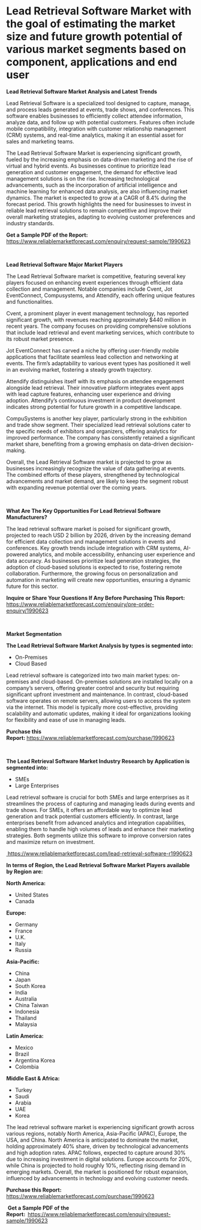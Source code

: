 <p><h1>Lead Retrieval Software Market with the goal of estimating the market size and future growth potential of various market segments based on component, applications and end user</h1></p><p><strong>Lead Retrieval Software Market Analysis and Latest Trends</strong></p>
<p><p>Lead Retrieval Software is a specialized tool designed to capture, manage, and process leads generated at events, trade shows, and conferences. This software enables businesses to efficiently collect attendee information, analyze data, and follow up with potential customers. Features often include mobile compatibility, integration with customer relationship management (CRM) systems, and real-time analytics, making it an essential asset for sales and marketing teams.</p><p>The Lead Retrieval Software Market is experiencing significant growth, fueled by the increasing emphasis on data-driven marketing and the rise of virtual and hybrid events. As businesses continue to prioritize lead generation and customer engagement, the demand for effective lead management solutions is on the rise. Increasing technological advancements, such as the incorporation of artificial intelligence and machine learning for enhanced data analysis, are also influencing market dynamics. The market is expected to grow at a CAGR of 8.4% during the forecast period. This growth highlights the need for businesses to invest in reliable lead retrieval solutions to remain competitive and improve their overall marketing strategies, adapting to evolving customer preferences and industry standards.</p></p>
<p><strong>Get a Sample PDF of the Report:&nbsp;</strong> <a href="https://www.reliablemarketforecast.com/enquiry/request-sample/1990623?utm_campaign=3196&utm_medium=2&utm_source=Github&utm_content=ia&utm_term=19042025&utm_id=lead-retrieval-software">https://www.reliablemarketforecast.com/enquiry/request-sample/1990623</a></p>
<p>&nbsp;</p>
<p><strong>Lead Retrieval Software Major Market Players</strong></p>
<p><p>The Lead Retrieval Software market is competitive, featuring several key players focused on enhancing event experiences through efficient data collection and management. Notable companies include Cvent, Jot EventConnect, Compusystems, and Attendify, each offering unique features and functionalities.</p><p>Cvent, a prominent player in event management technology, has reported significant growth, with revenues reaching approximately $440 million in recent years. The company focuses on providing comprehensive solutions that include lead retrieval and event marketing services, which contribute to its robust market presence.</p><p>Jot EventConnect has carved a niche by offering user-friendly mobile applications that facilitate seamless lead collection and networking at events. The firm’s adaptability to various event types has positioned it well in an evolving market, fostering a steady growth trajectory.</p><p>Attendify distinguishes itself with its emphasis on attendee engagement alongside lead retrieval. Their innovative platform integrates event apps with lead capture features, enhancing user experience and driving adoption. Attendify’s continuous investment in product development indicates strong potential for future growth in a competitive landscape.</p><p>CompuSystems is another key player, particularly strong in the exhibition and trade show segment. Their specialized lead retrieval solutions cater to the specific needs of exhibitors and organizers, offering analytics for improved performance. The company has consistently retained a significant market share, benefiting from a growing emphasis on data-driven decision-making.</p><p>Overall, the Lead Retrieval Software market is projected to grow as businesses increasingly recognize the value of data gathering at events. The combined efforts of these players, strengthened by technological advancements and market demand, are likely to keep the segment robust with expanding revenue potential over the coming years.</p></p>
<p>&nbsp;</p>
<p><strong>What Are The Key Opportunities For Lead Retrieval Software Manufacturers?</strong></p>
<p><p>The lead retrieval software market is poised for significant growth, projected to reach USD 2 billion by 2026, driven by the increasing demand for efficient data collection and management solutions in events and conferences. Key growth trends include integration with CRM systems, AI-powered analytics, and mobile accessibility, enhancing user experience and data accuracy. As businesses prioritize lead generation strategies, the adoption of cloud-based solutions is expected to rise, fostering remote collaboration. Furthermore, the growing focus on personalization and automation in marketing will create new opportunities, ensuring a dynamic future for this sector.</p></p>
<p><strong>Inquire or Share Your Questions If Any Before Purchasing This Report:</strong> <a href="https://www.reliablemarketforecast.com/enquiry/pre-order-enquiry/1990623?utm_campaign=3196&utm_medium=2&utm_source=Github&utm_content=ia&utm_term=19042025&utm_id=lead-retrieval-software">https://www.reliablemarketforecast.com/enquiry/pre-order-enquiry/1990623</a></p>
<p>&nbsp;</p>
<p><strong>Market Segmentation</strong></p>
<p><strong>The Lead Retrieval Software Market Analysis by types is segmented into:</strong></p>
<p><ul><li>On-Premises</li><li>Cloud Based</li></ul></p>
<p><p>Lead retrieval software is categorized into two main market types: on-premises and cloud-based. On-premises solutions are installed locally on a company’s servers, offering greater control and security but requiring significant upfront investment and maintenance. In contrast, cloud-based software operates on remote servers, allowing users to access the system via the internet. This model is typically more cost-effective, providing scalability and automatic updates, making it ideal for organizations looking for flexibility and ease of use in managing leads.</p></p>
<p><strong>Purchase this Report:&nbsp;</strong><a href="https://www.reliablemarketforecast.com/purchase/1990623?utm_campaign=3196&utm_medium=2&utm_source=Github&utm_content=ia&utm_term=19042025&utm_id=lead-retrieval-software">https://www.reliablemarketforecast.com/purchase/1990623</a></p>
<p>&nbsp;</p>
<p><strong>The Lead Retrieval Software Market Industry Research by Application is segmented into:</strong></p>
<p><ul><li>SMEs</li><li>Large Enterprises</li></ul></p>
<p><p>Lead retrieval software is crucial for both SMEs and large enterprises as it streamlines the process of capturing and managing leads during events and trade shows. For SMEs, it offers an affordable way to optimize lead generation and track potential customers efficiently. In contrast, large enterprises benefit from advanced analytics and integration capabilities, enabling them to handle high volumes of leads and enhance their marketing strategies. Both segments utilize this software to improve conversion rates and maximize return on investment.</p></p>
<p><a href="https://www.reliablemarketforecast.com/lead-retrieval-software-r1990623?utm_campaign=3196&utm_medium=2&utm_source=Github&utm_content=ia&utm_term=19042025&utm_id=lead-retrieval-software">&nbsp;https://www.reliablemarketforecast.com/lead-retrieval-software-r1990623</a></p>
<p><strong>In terms of Region, the Lead Retrieval Software Market Players available by Region are:</strong></p>
<p>
    <p> <strong> North America: </strong>
        <ul>
            <li>United States</li>
            <li>Canada</li>
        </ul>
        </p> 
    <p> <strong> Europe: </strong>
        <ul>
            <li>Germany</li>
            <li>France</li>
            <li>U.K.</li>
            <li>Italy</li>
            <li>Russia</li>
        </ul>
        </p> 
    <p> <strong> Asia-Pacific: </strong>
        <ul>
            <li>China</li>
            <li>Japan</li>
            <li>South Korea</li>
            <li>India</li>
            <li>Australia</li>
            <li>China Taiwan</li>
            <li>Indonesia</li>
            <li>Thailand</li>
            <li>Malaysia</li>
        </ul>
        </p> 
    <p> <strong> Latin America: </strong>
        <ul>
            <li>Mexico</li>
            <li>Brazil</li>
            <li>Argentina Korea</li>
            <li>Colombia</li>
        </ul>
        </p> 
    <p> <strong> Middle East & Africa: </strong>
        <ul>
            <li>Turkey</li>
            <li>Saudi</li>
            <li>Arabia</li>
            <li>UAE</li>
            <li>Korea</li>
        </ul>
    </p>
    </p>
<p><p>The lead retrieval software market is experiencing significant growth across various regions, notably North America, Asia-Pacific (APAC), Europe, the USA, and China. North America is anticipated to dominate the market, holding approximately 40% share, driven by technological advancements and high adoption rates. APAC follows, expected to capture around 30% due to increasing investment in digital solutions. Europe accounts for 20%, while China is projected to hold roughly 10%, reflecting rising demand in emerging markets. Overall, the market is positioned for robust expansion, influenced by advancements in technology and evolving customer needs.</p></p>
<p><strong>Purchase this Report: </strong><a href="https://www.reliablemarketforecast.com/purchase/1990623?utm_campaign=3196&utm_medium=2&utm_source=Github&utm_content=ia&utm_term=19042025&utm_id=lead-retrieval-software">https://www.reliablemarketforecast.com/purchase/1990623</a></p>
<p>&nbsp;<strong>Get a Sample PDF of the Report:&nbsp;&nbsp;</strong><a href="https://www.reliablemarketforecast.com/enquiry/request-sample/1990623?utm_campaign=3196&utm_medium=2&utm_source=Github&utm_content=ia&utm_term=19042025&utm_id=lead-retrieval-software">https://www.reliablemarketforecast.com/enquiry/request-sample/1990623</a></p>
<p><strong></strong></p>
<p><p></p><p></p><p></p></p>